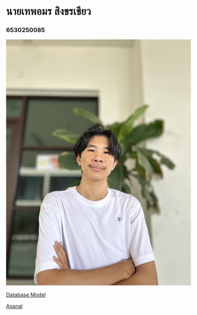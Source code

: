 <h1>นายเทพอมร สิงขรเขียว</h1>
<h3>6530250085</h3>


![Alt text](IMG_0683.jpeg)

[Database Model](database-model.md)

[Asanal](https://guyyasit336.github.io)
